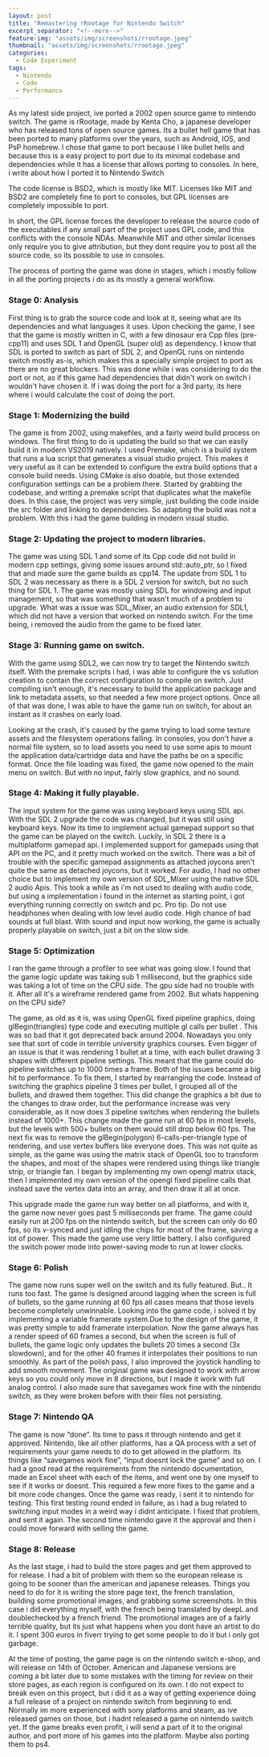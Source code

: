 ```yaml
---
layout: post
title: "Remastering rRootage for Nintendo Switch"
excerpt_separator: "<!--more-->"
feature-img: "assets/img/screenshots/rrootage.jpeg"
thumbnail: "assets/img/screenshots/rrootage.jpeg"
categories:
  - Code Experiment
tags:
  - Nintendo
  - Code
  - Performance
---
```


As my latest side project, ive ported a 2002 open source game to nintendo switch. The game is rRootage, made by Kenta Cho, a japanese developer who has released tons of open source games. Its a bullet hell game that has been ported to many platforms over the years, such as Android, IOS, and PsP homebrew. I chose that game to port because I like bullet hells and because this is a easy project to port due to its minimal codebase and dependencies while it has a license that allows porting to consoles.  In here, i write about how I ported it to Nintendo Switch

<!--more-->

The code license is BSD2, which is mostly like MIT. Licenses like MIT and BSD2 are completely fine to port to consoles, but GPL licenses are completely impossible to port.

In short, the GPL license forces the developer to release the source code of the executables if any small part of the project uses GPL code, and this conflicts with the console NDAs. Meanwhile MIT and other similar licenses only require you to give attribution, but they dont require you to post all the source code, so its possible to use in consoles.

The process of porting the game was done in stages, which i mostly follow in all the porting projects i do as its mostly a general workflow. 

### Stage 0: Analysis
First thing is to grab the source code and look at it, seeing what are its dependencies and what languages it uses. Upon checking the game, I see that the game is mostly written in C, with a few dinosaur era Cpp files (pre-cpp11) and uses SDL 1 and OpenGL (super old) as dependency. I know that SDL is ported to switch as part of SDL 2, and OpenGL runs on nintendo switch mostly as-is, which makes this a specially simple project to port as there are no great blockers. This was done while i was considering to do the port or not, as if this game had dependencies that didn't work on switch i wouldn't have chosen it. If i was doing the port for a 3rd party, its here where i would calculate the cost of doing the port.

### Stage 1: Modernizing the build
The game is from 2002, using makefiles, and a fairly weird build process on windows. The first thing to do is updating the build so that we can easily build it in modern VS2019 natively. 
I used Premake, which is a build system that runs a lua script that generates a visual studio project. This makes it very useful as it can be extended to configure the extra build options that a console build needs. Using CMake is also doable, but those extended configuration settings can be a problem there. 
Started by grabbing the codebase, and writing a premake script that duplicates what the makefile does. In this case, the project was very simple, just building the code inside the src folder and linking to dependencies. So adapting the build was not a problem.  With this i had the game building in modern visual studio. 

### Stage 2: Updating the project to modern libraries.
The game was using SDL 1 and some of its Cpp code did not build in modern cpp settings, giving some issues around std::auto_ptr, so I fixed that and made sure the game builds as cpp14. The update from SDL 1 to SDL 2 was necessary as there is a SDL 2 version for switch, but no such thing for SDL 1. The game was mostly using SDL for windowing and input management, so that was something that wasn't much of a problem to upgrade. What was a issue was SDL_Mixer, an audio extension for SDL1, which did not have a version that worked on nintendo switch. For the time being, i removed the audio from the game to be fixed later.

### Stage 3: Running game on switch.
With the game using SDL2, we can now try to target the Nintendo switch itself. With the premake scripts i had, i was able to configure the vs solution creation to contain the correct configuration to compile on switch. Just compiling isn't enough, it's necessary to build the application package and link to metadata assets, so that needed a few more project options. Once all of that was done, I was able to have the game run on switch, for about an instant as it crashes on early load. 

Looking at the crash, it's caused by the game trying to load some texture assets and the filesystem operations failing. In consoles, you don't have a normal file system, so to load assets you need to use some apis to mount the application data/cartridge data and have the paths be on a specific format. Once the file loading was fixed, the game now opened to the main menu on switch. But with no input, fairly slow graphics, and no sound.

### Stage 4: Making it fully playable.
The input system for the game was using keyboard keys using SDL api. With the SDL 2 upgrade the code was changed, but it was still using keyboard keys. Now its time to implement actual gamepad support so that the game can be played on the switch. Luckily, in SDL 2 there is a multiplatform gamepad api. I implemented support for gamepads using that API on the PC, and it pretty much worked on the switch. There was a bit of trouble with the specific gamepad assignments as attached joycons aren't quite the same as detached joycons, but it worked.
For audio, I had no other choice but to implement my own version of SDL_Mixer using the native SDL 2 audio Apis. This took a while as i'm not used to dealing with audio code, but using a implementation i found in the internet as starting point, i got everything running correctly on switch and pc. 
Pro tip. Do not use headphones when dealing with low level audio code. High chance of bad sounds at full blast.
With sound and input now working, the game is actually properly playable on switch, just a bit on the slow side.

### Stage 5: Optimization
I ran the game through a profiler to see what was going slow. I found that the game logic update was taking sub 1 millisecond, but the graphics side was taking a lot of time on the CPU side. The gpu side had no trouble with it. After all it's a wireframe rendered game from 2002. But whats happening on the CPU side?

The game, as old as it is, was using OpenGL fixed pipeline graphics, doing glBegin(triangles) type code and executing multiple gl calls per bullet . This was so bad that it got deprecated back around 2004. Nowadays you only see that sort of code in terrible university graphics courses. 
Even bigger of an issue is that it was rendering 1 bullet at a time, with each bullet drawing 3 shapes with different pipeline settings. This meant that the game could do pipeline switches up to 1000 times a frame. Both of the issues became a big hit to performance. 
To fix them, I started by rearranging the code. Instead of switching the graphics pipeline 3 times per bullet, I grouped all of the bullets, and drawed them together. This did change the graphics a bit due to the changes to draw order, but the performance increase was very considerable, as it now does 3 pipeline switches when rendering the bullets instead of 1000+. This change made the game run at 60 fps in most levels, but the levels with 500+ bullets on them would still drop below 60 fps.
The next fix was to remove the glBegin(polygon) 6-calls-per-triangle type of rendering, and use vertex buffers like everyone does. This was not quite as simple, as the game was using the matrix stack of OpenGL too to transform the shapes, and most of the shapes were rendered using things like triangle strip, or triangle fan. I began by implementing my own opengl matrix stack, then I implemented my own version of the opengl fixed pipeline calls that instead save the vertex data into an array, and then draw it all at once.

This upgrade made the game run way better on all platforms, and with it, the game now never goes past 5 milliseconds per frame. The game could easily run at 200 fps on the nintendo switch, but the screen can only do 60 fps, so its v-synced and just idling the chips for most of the frame, saving a lot of power. This made the game use very little battery. I also configured the switch power mode into power-saving mode to run at lower clocks.

### Stage 6: Polish
The game now runs super well on the switch and its fully featured. But.. It runs too fast. The game is designed around lagging when the screen is full of bullets, so the game running at 60 fps all cases means that those levels become completely unwinnable. Looking into the game code, i solved it by implementing a variable framerate system.Due to the design of the game, it was pretty simple to add framerate interpolation. Now the game always has a render speed of 60 frames a second, but when the screen is full of bullets, the game logic only updates the bullets 20 times a second (3x slowdown), and for the other 40 frames it interpolates their positions to run smoothly. 
As part of the polish pass, I also improved the joystick handling to add smooth movement. The original game was designed to work with arrow keys so you could only move in 8 directions, but I made it work with full analog control.
I also made sure that savegames work fine with the nintendo switch, as they were broken before with their files not persisting. 

### Stage 7: Nintendo QA
The game is now “done”. Its time to pass it through nintendo and get it approved.
Nintendo, like all other platforms, has a QA process with a set of requirements your game needs to do to get allowed in the platform. Its things like “savegames work fine”,  “input doesnt lock the game” and so on. I had a good read at the requirements from the nintendo documentation, made an Excel sheet with each of the items, and went one by one myself to see if it works or doesnt. This required a few more fixes to the game and a bit more code changes. Once the game was  ready, i sent it to nintendo for testing.  This first testing round ended in failure, as i had a bug related to switching input modes in a weird way i didnt anticipate. I fixed that problem, and sent it again. The second time nintendo gave it the approval and then i could move forward with selling the game.

### Stage 8: Release
As the last stage, i had to build the store pages and get them approved to for release. I had a bit of problem with them so the european release is going to be sooner than the american and japanese releases. Things you need to do for it is writing the store page text, the french translation, building some promotional images, and grabbing some screenshots. In this case i did everything myself, with the french being translated by deepL and doublechecked by a french friend. The promotional images are of a fairly terrible quality, but its just what happens when you dont have an artist to do it. I spent 300 euros in fiverr trying to get some people to do it but i only got garbage.

At the time of posting, the game page is on the nintendo switch e-shop, and will release on 14th of October. American and Japanese versions are coming a bit later due to some mistakes with the timing for review on their store pages, as each region is configured on its own. I do not expect to break even on this project, but i did it as a way of getting experience doing a full release of a project on nintendo switch from beginning to end. Normally im more experienced with sony platforms and steam, as ive released games on those, but i hadnt released a game on nintendo switch yet.  If the game breaks even profit, i will send a part of it to the original author, and port more of his games into the platform. Maybe also porting them to ps4.


